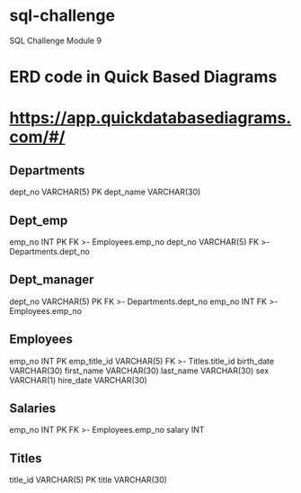 # sql-challenge
SQL Challenge Module 9
 
# ERD code in Quick Based Diagrams 
# https://app.quickdatabasediagrams.com/#/

Departments
-
dept_no VARCHAR(5) PK 
dept_name VARCHAR(30)

Dept_emp
-
emp_no INT PK FK >- Employees.emp_no
dept_no VARCHAR(5) FK >- Departments.dept_no

Dept_manager
-
dept_no VARCHAR(5) PK FK >- Departments.dept_no
emp_no INT FK >- Employees.emp_no

Employees
-
emp_no INT PK
emp_title_id VARCHAR(5) FK >- Titles.title_id
birth_date VARCHAR(30)
first_name VARCHAR(30)
last_name VARCHAR(30)
sex VARCHAR(1)
hire_date VARCHAR(30)

Salaries
- 
emp_no INT PK FK >- Employees.emp_no
salary INT

Titles
- 
title_id VARCHAR(5) PK 
title VARCHAR(30)
